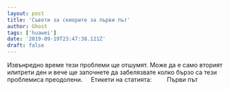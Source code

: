 ```yaml
---
layout: post
title: 'Съвети за скиорите за първи път'
author: Ghost
tags: ['huawei']
date: '2019-09-19T23:47:38.121Z'
draft: false
---
```


Извънредно време тези проблеми ще отшумят. Може да е само вторият илитрети ден и вече ще започнете да забелязвате колко бързо са тези проблемиса преодолени.     Етикети на статията:         Първи път
